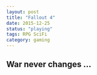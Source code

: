 ```yaml
---
layout: post
title: "Fallout 4"
date: 2015-12-25
status: "playing"
tags: RPG SciFi
category: gaming
---
```


## War never changes ...



